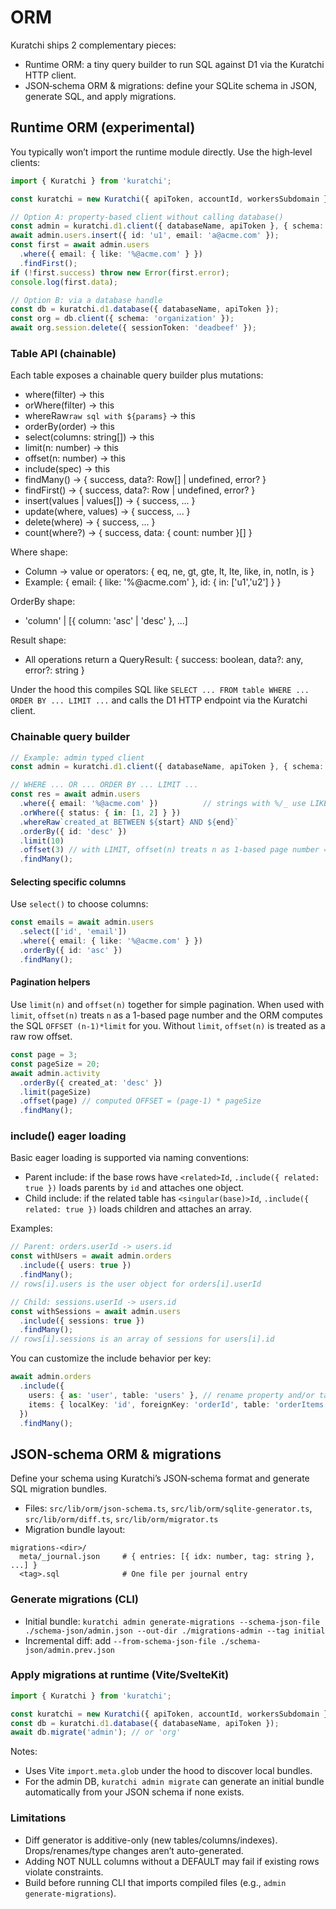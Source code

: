 # ORM

Kuratchi ships 2 complementary pieces:

- Runtime ORM: a tiny query builder to run SQL against D1 via the Kuratchi HTTP client.
- JSON‑schema ORM & migrations: define your SQLite schema in JSON, generate SQL, and apply migrations.

## Runtime ORM (experimental)

You typically won’t import the runtime module directly. Use the high‑level clients:

```ts
import { Kuratchi } from 'kuratchi';

const kuratchi = new Kuratchi({ apiToken, accountId, workersSubdomain });

// Option A: property-based client without calling database()
const admin = kuratchi.d1.client({ databaseName, apiToken }, { schema: 'admin' });
await admin.users.insert({ id: 'u1', email: 'a@acme.com' });
const first = await admin.users
  .where({ email: { like: '%@acme.com' } })
  .findFirst();
if (!first.success) throw new Error(first.error);
console.log(first.data);

// Option B: via a database handle
const db = kuratchi.d1.database({ databaseName, apiToken });
const org = db.client({ schema: 'organization' });
await org.session.delete({ sessionToken: 'deadbeef' });

```

### Table API (chainable)

Each table exposes a chainable query builder plus mutations:

- where(filter) -> this
- orWhere(filter) -> this
- whereRaw`raw sql with ${params}` -> this
- orderBy(order) -> this
- select(columns: string[]) -> this
- limit(n: number) -> this
- offset(n: number) -> this
- include(spec) -> this
- findMany() -> { success, data?: Row[] | undefined, error? }
- findFirst() -> { success, data?: Row | undefined, error? }
- insert(values | values[]) -> { success, ... }
- update(where, values) -> { success, ... }
- delete(where) -> { success, ... }
- count(where?) -> { success, data: { count: number }[] }

Where shape:

- Column -> value or operators: { eq, ne, gt, gte, lt, lte, like, in, notIn, is }
- Example: { email: { like: '%@acme.com' }, id: { in: ['u1','u2'] } }

OrderBy shape:

- 'column' | [{ column: 'asc' | 'desc' }, ...]

Result shape:

- All operations return a QueryResult: { success: boolean, data?: any, error?: string }

Under the hood this compiles SQL like `SELECT ... FROM table WHERE ... ORDER BY ... LIMIT ...` and calls the D1 HTTP endpoint via the Kuratchi client.

### Chainable query builder

```ts
// Example: admin typed client
const admin = kuratchi.d1.client({ databaseName, apiToken }, { schema: 'admin' });

// WHERE ... OR ... ORDER BY ... LIMIT ...
const res = await admin.users
  .where({ email: '%@acme.com' })          // strings with %/_ use LIKE automatically
  .orWhere({ status: { in: [1, 2] } })
  .whereRaw`created_at BETWEEN ${start} AND ${end}`
  .orderBy({ id: 'desc' })
  .limit(10)
  .offset(3) // with LIMIT, offset(n) treats n as 1-based page number => OFFSET (n-1)*LIMIT
  .findMany();
```

#### Selecting specific columns

Use `select()` to choose columns:

```ts
const emails = await admin.users
  .select(['id', 'email'])
  .where({ email: { like: '%@acme.com' } })
  .orderBy({ id: 'asc' })
  .findMany();
```

#### Pagination helpers

Use `limit(n)` and `offset(n)` together for simple pagination. When used with `limit`, `offset(n)` treats `n` as a 1-based page number and the ORM computes the SQL `OFFSET (n-1)*limit` for you. Without `limit`, `offset(n)` is treated as a raw row offset.

```ts
const page = 3;
const pageSize = 20;
await admin.activity
  .orderBy({ created_at: 'desc' })
  .limit(pageSize)
  .offset(page) // computed OFFSET = (page-1) * pageSize
  .findMany();
```

### include() eager loading

Basic eager loading is supported via naming conventions:

- Parent include: if the base rows have `<related>Id`, `.include({ related: true })` loads parents by `id` and attaches one object.
- Child include: if the related table has `<singular(base)>Id`, `.include({ related: true })` loads children and attaches an array.

Examples:

```ts
// Parent: orders.userId -> users.id
const withUsers = await admin.orders
  .include({ users: true })
  .findMany();
// rows[i].users is the user object for orders[i].userId

// Child: sessions.userId -> users.id
const withSessions = await admin.users
  .include({ sessions: true })
  .findMany();
// rows[i].sessions is an array of sessions for users[i].id
```

You can customize the include behavior per key:

```ts
await admin.orders
  .include({
    users: { as: 'user', table: 'users' }, // rename property and/or target table
    items: { localKey: 'id', foreignKey: 'orderId', table: 'orderItems' }, // child side
  })
  .findMany();
```


## JSON‑schema ORM & migrations

Define your schema using Kuratchi’s JSON‑schema format and generate SQL migration bundles.

- Files: `src/lib/orm/json-schema.ts`, `src/lib/orm/sqlite-generator.ts`, `src/lib/orm/diff.ts`, `src/lib/orm/migrator.ts`
- Migration bundle layout:

```
migrations-<dir>/
  meta/_journal.json     # { entries: [{ idx: number, tag: string }, ...] }
  <tag>.sql              # One file per journal entry
```

### Generate migrations (CLI)

- Initial bundle: `kuratchi admin generate-migrations --schema-json-file ./schema-json/admin.json --out-dir ./migrations-admin --tag initial`
- Incremental diff: add `--from-schema-json-file ./schema-json/admin.prev.json`

### Apply migrations at runtime (Vite/SvelteKit)

```ts
import { Kuratchi } from 'kuratchi';

const kuratchi = new Kuratchi({ apiToken, accountId, workersSubdomain });
const db = kuratchi.d1.database({ databaseName, apiToken });
await db.migrate('admin'); // or 'org'
```

Notes:

- Uses Vite `import.meta.glob` under the hood to discover local bundles.
- For the admin DB, `kuratchi admin migrate` can generate an initial bundle automatically from your JSON schema if none exists.

### Limitations

- Diff generator is additive-only (new tables/columns/indexes). Drops/renames/type changes aren’t auto-generated.
- Adding NOT NULL columns without a DEFAULT may fail if existing rows violate constraints.
- Build before running CLI that imports compiled files (e.g., `admin generate-migrations`).
